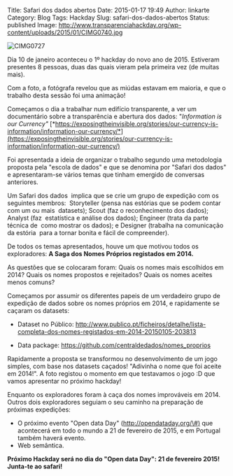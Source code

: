 Title: Safari dos dados abertos
Date: 2015-01-17 19:49
Author: linkarte
Category: Blog
Tags: Hackday
Slug: safari-dos-dados-abertos
Status: published
Image: http://www.transparenciahackday.org/wp-content/uploads/2015/01/CIMG0740.jpg

![CIMG0727](http://www.transparenciahackday.org/wp-content/uploads/2015/01/CIMG0727.jpg)

Dia 10 de janeiro aconteceu o 1º hackday do novo ano de 2015. Estiveram presentes 8 pessoas, duas das quais vieram pela primeira vez (de muitas mais).

Com a foto, a fotógrafa revelou que as miúdas estavam em maioria, e que o trabalho desta sessão foi uma animação!

Começamos o dia a trabalhar num edifício transparente, a ver um documentário sobre a transparência e abertura dos dados: "*Information is our Currency"* [*https://exposingtheinvisible.org/stories/our-currency-is-information/information-our-currency/*](https://exposingtheinvisible.org/stories/our-currency-is-information/information-our-currency/)


Foi apresentada a ideia de organizar o trabalho segundo uma metodologia proposta pela "escola de dados" e que se denomina por "Safari dos dados" e apresentaram-se vários temas que tinham emergido de conversas anteriores.

Um Safari dos dados  implica que se crie um grupo de expedição com os seguintes membros:  Storyteller (pensa nas estórias que se podem contar com um ou mais  datasets); Scout (faz o reconhecimento dos dados); Analyst (faz  estatística e análise dos dados); Engineer (trata da parte técnica de  como mostrar os dados); e Designer (trabalha na comunicação da estória  para a tornar bonita e fácil de compreender).

De todos os temas apresentados, houve um que motivou todos os exploradores: **A Saga dos Nomes Próprios registados em 2014.**

As questões que se colocaram foram: Quais os nomes mais escolhidos em 2014? Quais os nomes propostos e rejeitados? Quais os nomes aceites menos comuns?

Começamos por assumir os diferentes papeis de um verdadeiro grupo de expedição de dados sobre os nomes próprios em 2014, e rapidamente se caçaram os datasets:

-   Dataset no Público: <http://www.publico.pt/ficheiros/detalhe/lista-completa-dos-nomes-registados-em-2014-20150105-203813>

-   Data package: <https://github.com/centraldedados/nomes_proprios>


Rapidamente a proposta se transformou no desenvolvimento de um jogo simples, com base nos datasets caçados! "Adivinha o nome que foi aceite em 2014!". A foto registou o momento em que testavamos o jogo :D que vamos apresentar no próximo hackday!

Enquanto os exploradores foram à caça dos nomes improváveis em 2014. Outros dois exploradores seguiam o seu caminho na preparação de próximas expedições:

-   O próximo evento "Open data Day" ([http://opendataday.org/\#)](http://opendataday.org/#%29) que acontecerá em todo o mundo a 21 de fevereiro de 2015, e em Portugal também haverá evento.
-   Web semântica.

**Próximo Hackday será no dia do "Open data Day": 21 de fevereiro 2015! Junta-te ao safari!**
